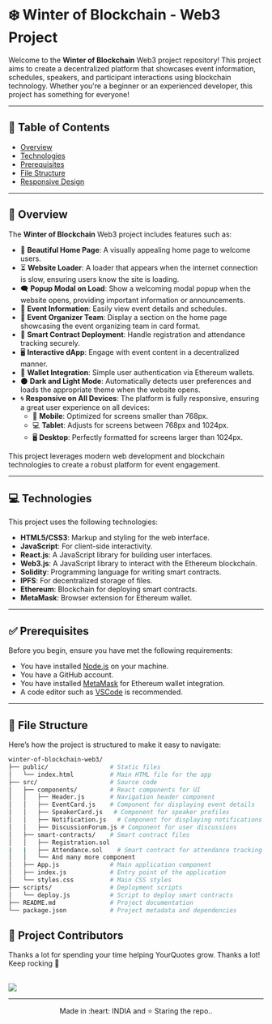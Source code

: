 # ❄️ Winter of Blockchain - Web3 Project

Welcome to the **Winter of Blockchain** Web3 project repository! This project aims to create a decentralized platform that showcases event information, schedules, speakers, and participant interactions using blockchain technology. Whether you're a beginner or an experienced developer, this project has something for everyone!

---

## 📜 Table of Contents

- [Overview](#overview)
- [Technologies](#technologies)
- [Prerequisites](#prerequisites)
- [File Structure](#file-structure)
- [Responsive Design](#responsive-design)

---

## 🌟 Overview

The **Winter of Blockchain** Web3 project includes features such as:

- 🌈 **Beautiful Home Page**: A visually appealing home page to welcome users.
- ⏳ **Website Loader**: A loader that appears when the internet connection is slow, ensuring users know the site is loading.
- 🗨️ **Popup Modal on Load**: Show a welcoming modal popup when the website opens, providing important information or announcements.
- 📅 **Event Information**: Easily view event details and schedules.
- 👥 **Event Organizer Team**: Display a section on the home page showcasing the event organizing team in card format.
- 📜 **Smart Contract Deployment**: Handle registration and attendance tracking securely.
- 🖥️ **Interactive dApp**: Engage with event content in a decentralized manner.
- 🔐 **Wallet Integration**: Simple user authentication via Ethereum wallets.
- 🌑 **Dark and Light Mode**: Automatically detects user preferences and loads the appropriate theme when the website opens.
- 🌀 **Responsive on All Devices**: The platform is fully responsive, ensuring a great user experience on all devices:
  - 📱 **Mobile**: Optimized for screens smaller than 768px.
  - 💻 **Tablet**: Adjusts for screens between 768px and 1024px.
  - 🖥️ **Desktop**: Perfectly formatted for screens larger than 1024px.

This project leverages modern web development and blockchain technologies to create a robust platform for event engagement.

---

## 💻 Technologies

This project uses the following technologies:

- **HTML5/CSS3**: Markup and styling for the web interface.
- **JavaScript**: For client-side interactivity.
- **React.js**: A JavaScript library for building user interfaces.
- **Web3.js**: A JavaScript library to interact with the Ethereum blockchain.
- **Solidity**: Programming language for writing smart contracts.
- **IPFS**: For decentralized storage of files.
- **Ethereum**: Blockchain for deploying smart contracts.
- **MetaMask**: Browser extension for Ethereum wallet.

---

## ✅ Prerequisites

Before you begin, ensure you have met the following requirements:

- You have installed [Node.js](https://nodejs.org/) on your machine.
- You have a GitHub account.
- You have installed [MetaMask](https://metamask.io/) for Ethereum wallet integration.
- A code editor such as [VSCode](https://code.visualstudio.com/) is recommended.

---

## 📁 File Structure

Here’s how the project is structured to make it easy to navigate:

```bash
winter-of-blockchain-web3/
├── public/                 # Static files
│   └── index.html          # Main HTML file for the app
├── src/                    # Source code
│   ├── components/         # React components for UI
│   │   ├── Header.js       # Navigation header component
│   │   ├── EventCard.js    # Component for displaying event details
│   │   ├── SpeakerCard.js   # Component for speaker profiles
│   │   ├── Notification.js   # Component for displaying notifications
│   │   ├── DiscussionForum.js # Component for user discussions
│   ├── smart-contracts/    # Smart contract files
│   │   ├── Registration.sol
|   |   ├── Attendance.sol    # Smart contract for attendance tracking
│   │   └── And many more component
│   ├── App.js              # Main application component
│   ├── index.js            # Entry point of the application
│   └── styles.css          # Main CSS styles
├── scripts/                # Deployment scripts
│   └── deploy.js           # Script to deploy smart contracts
├── README.md               # Project documentation
└── package.json            # Project metadata and dependencies
```

## 🌟 Project Contributors

Thanks a lot for spending your time helping YourQuotes grow. Thanks a lot! Keep rocking 🎉 </p><br />
<a href="https://github.com/Girlscript-WOB/WoB-Website/graphs/contributors">
<img src="https://contrib.rocks/image?repo=Girlscript-WOB/WoB-Website" />
</a>

<hr>
<p align="center">
  Made in :heart: INDIA and ⭐ Staring the repo..
</p>
